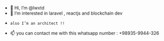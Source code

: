 - 👋 Hi, I’m @lwxtd
- 👀 I’m interested in laravel , reactjs and blockchain dev
-     also I’m an architect !!
- 📫 you can contact me with this whatsapp number : +98935-9944-326


